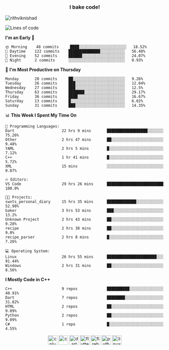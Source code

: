 <h3 align="center">I bake code!</h3>

<p align="left"> <img src="https://komarev.com/ghpvc/?username=rithviknishad" alt="rithviknishad" /> </p>

<!--START_SECTION:waka-->
![Lines of code](https://img.shields.io/badge/From%20Hello%20World%20I%27ve%20Written-691488%20lines%20of%20code-blue)

**I'm an Early 🐤** 

```text
🌞 Morning    40 commits     ████░░░░░░░░░░░░░░░░░░░░░   18.52% 
🌆 Daytime    122 commits    ██████████████░░░░░░░░░░░   56.48% 
🌃 Evening    52 commits     ██████░░░░░░░░░░░░░░░░░░░   24.07% 
🌙 Night      2 commits      ░░░░░░░░░░░░░░░░░░░░░░░░░   0.93%

```
📅 **I'm Most Productive on Thursday** 

```text
Monday       20 commits     ██░░░░░░░░░░░░░░░░░░░░░░░   9.26% 
Tuesday      26 commits     ███░░░░░░░░░░░░░░░░░░░░░░   12.04% 
Wednesday    27 commits     ███░░░░░░░░░░░░░░░░░░░░░░   12.5% 
Thursday     63 commits     ███████░░░░░░░░░░░░░░░░░░   29.17% 
Friday       36 commits     ████░░░░░░░░░░░░░░░░░░░░░   16.67% 
Saturday     13 commits     █░░░░░░░░░░░░░░░░░░░░░░░░   6.02% 
Sunday       31 commits     ███░░░░░░░░░░░░░░░░░░░░░░   14.35%

```


📊 **This Week I Spent My Time On** 

```text
💬 Programming Languages: 
Dart                     22 hrs 9 mins       ██████████████████░░░░░░░   75.26% 
Other                    2 hrs 47 mins       ██░░░░░░░░░░░░░░░░░░░░░░░   9.48% 
YAML                     2 hrs 5 mins        █░░░░░░░░░░░░░░░░░░░░░░░░   7.12% 
C++                      1 hr 41 mins        █░░░░░░░░░░░░░░░░░░░░░░░░   5.72% 
XML                      15 mins             ░░░░░░░░░░░░░░░░░░░░░░░░░   0.87%

🔥 Editors: 
VS Code                  29 hrs 26 mins      █████████████████████████   100.0%

🐱‍💻 Projects: 
swxts_personal_diary     15 hrs 35 mins      █████████████░░░░░░░░░░░░   52.98% 
baker                    3 hrs 53 mins       ███░░░░░░░░░░░░░░░░░░░░░░   13.2% 
Unknown Project          2 hrs 43 mins       ██░░░░░░░░░░░░░░░░░░░░░░░   9.28% 
recipe                   2 hrs 38 mins       ██░░░░░░░░░░░░░░░░░░░░░░░   9.0% 
recipe_parser            2 hrs 8 mins        █░░░░░░░░░░░░░░░░░░░░░░░░   7.26%

💻 Operating System: 
Linux                    26 hrs 55 mins      ██████████████████████░░░   91.44% 
Windows                  2 hrs 31 mins       ██░░░░░░░░░░░░░░░░░░░░░░░   8.56%

```

**I Mostly Code in C++** 

```text
C++                      9 repos             ██████████░░░░░░░░░░░░░░░   40.91% 
Dart                     7 repos             ████████░░░░░░░░░░░░░░░░░   31.82% 
HTML                     2 repos             ██░░░░░░░░░░░░░░░░░░░░░░░   9.09% 
Python                   2 repos             ██░░░░░░░░░░░░░░░░░░░░░░░   9.09% 
C#                       1 repo              █░░░░░░░░░░░░░░░░░░░░░░░░   4.55%

```



<!--END_SECTION:waka-->

<p align="center">
  <img src="https://devicons.github.io/devicon/devicon.git/icons/cplusplus/cplusplus-original.svg" alt="cplusplus" width="30" height="30"/>
  <img src="https://devicons.github.io/devicon/devicon.git/icons/c/c-original.svg" alt="c" width="30" height="30"/>
  <img src="https://www.vectorlogo.zone/logos/dartlang/dartlang-icon.svg" alt="dart" width="30" height="30"/>
  <img src="https://www.vectorlogo.zone/logos/flutterio/flutterio-icon.svg" alt="flutter" width="30" height="30"/> 
  <img src="https://www.vectorlogo.zone/logos/firebase/firebase-icon.svg" alt="firebase" width="30" height="30"/> 
  <img src="https://devicons.github.io/devicon/devicon.git/icons/python/python-original.svg" alt="python" width="30" height="30"/> 
  <img src="https://devicons.github.io/devicon/devicon.git/icons/linux/linux-original.svg" alt="linux" width="30" height="30"/> 
</p>
